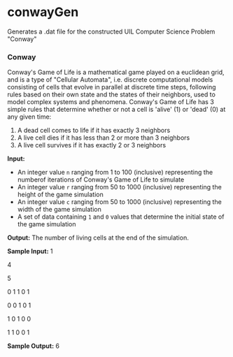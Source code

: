 # conwayGen
 Generates a .dat file for the constructed UIL Computer Science Problem "Conway"


 ### Conway
 Conway's Game of Life is a mathematical game played on a euclidean grid, and is
 a type of "Cellular Automata", i.e. discrete computational models consisting of
 cells that evolve in parallel at discrete time steps, following rules based on 
 their own state and the states of their neighbors, used to model complex 
 systems and phenomena. Conway's Game of Life has 3 simple rules that determine
 whether or not a cell is 'alive' (1) or 'dead' (0) at any given time:
1. A dead cell comes to life if it has exactly 3 neighbors
2. A live cell dies if it has less than 2 or more than 3 neighbors
3. A live cell survives if it has exactly 2 or 3 neighbors

**Input:** 
- An integer value `n` ranging from 1 to 100 (inclusive) representing the numberof iterations of Conway's Game of Life to simulate
- An integer value `r` ranging from 50 to 1000 (inclusive) representing the height of the game simulation
- An integer value `c` ranging from 50 to 1000 (inclusive) representing the width of the game simulation
- A set of data containing `1` and `0` values that determine the initial state of the game simulation

**Output:**
The number of living cells at the end of the simulation.

**Sample Input:**
1

4

5

0 1 1 0 1

0 0 1 0 1

1 0 1 0 0

1 1 0 0 1

**Sample Output:**
6
